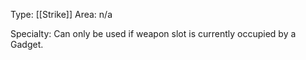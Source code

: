 Type: [[Strike]]
Area: n/a

Specialty: Can only be used if weapon slot is currently occupied by a Gadget.
